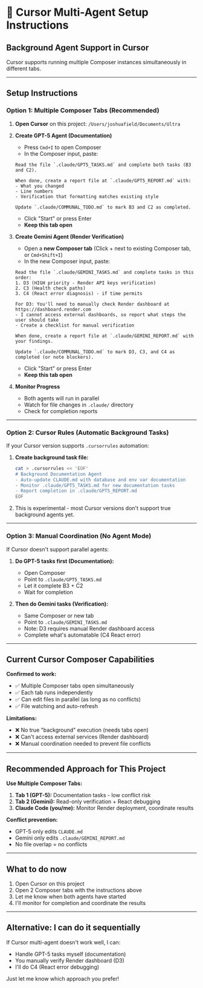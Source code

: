 # 🤖 Cursor Multi-Agent Setup Instructions

## Background Agent Support in Cursor

Cursor supports running multiple Composer instances simultaneously in different tabs.

---

## Setup Instructions

### Option 1: Multiple Composer Tabs (Recommended)

1. **Open Cursor** on this project: `/Users/joshuafield/Documents/Ultra`

2. **Create GPT-5 Agent (Documentation)**
   - Press `Cmd+I` to open Composer
   - In the Composer input, paste:
   ```
   Read the file `.claude/GPT5_TASKS.md` and complete both tasks (B3 and C2).
   
   When done, create a report file at `.claude/GPT5_REPORT.md` with:
   - What you changed
   - Line numbers
   - Verification that formatting matches existing style
   
   Update `.claude/COMMUNAL_TODO.md` to mark B3 and C2 as completed.
   ```
   - Click "Start" or press Enter
   - **Keep this tab open**

3. **Create Gemini Agent (Render Verification)**
   - Open a **new Composer tab** (Click + next to existing Composer tab, or `Cmd+Shift+I`)
   - In the new Composer input, paste:
   ```
   Read the file `.claude/GEMINI_TASKS.md` and complete tasks in this order:
   1. D3 (HIGH priority - Render API keys verification)
   2. C3 (Health check paths)
   3. C4 (React error diagnosis) - if time permits
   
   For D3: You'll need to manually check Render dashboard at https://dashboard.render.com
   - I cannot access external dashboards, so report what steps the user should take
   - Create a checklist for manual verification
   
   When done, create a report file at `.claude/GEMINI_REPORT.md` with your findings.
   
   Update `.claude/COMMUNAL_TODO.md` to mark D3, C3, and C4 as completed (or note blockers).
   ```
   - Click "Start" or press Enter
   - **Keep this tab open**

4. **Monitor Progress**
   - Both agents will run in parallel
   - Watch for file changes in `.claude/` directory
   - Check for completion reports

---

### Option 2: Cursor Rules (Automatic Background Tasks)

If your Cursor version supports `.cursorrules` automation:

1. **Create background task file:**
   ```bash
   cat > .cursorrules << 'EOF'
   # Background Documentation Agent
   - Auto-update CLAUDE.md with database and env var documentation
   - Monitor .claude/GPT5_TASKS.md for new documentation tasks
   - Report completion in .claude/GPT5_REPORT.md
   EOF
   ```

2. This is experimental - most Cursor versions don't support true background agents yet.

---

### Option 3: Manual Coordination (No Agent Mode)

If Cursor doesn't support parallel agents:

1. **Do GPT-5 tasks first (Documentation):**
   - Open Composer
   - Point to `.claude/GPT5_TASKS.md`
   - Let it complete B3 + C2
   - Wait for completion

2. **Then do Gemini tasks (Verification):**
   - Same Composer or new tab
   - Point to `.claude/GEMINI_TASKS.md`
   - Note: D3 requires manual Render dashboard access
   - Complete what's automatable (C4 React error)

---

## Current Cursor Composer Capabilities

**Confirmed to work:**
- ✅ Multiple Composer tabs open simultaneously
- ✅ Each tab runs independently
- ✅ Can edit files in parallel (as long as no conflicts)
- ✅ File watching and auto-refresh

**Limitations:**
- ❌ No true "background" execution (needs tabs open)
- ❌ Can't access external services (Render dashboard)
- ❌ Manual coordination needed to prevent file conflicts

---

## Recommended Approach for This Project

**Use Multiple Composer Tabs:**

1. **Tab 1 (GPT-5):** Documentation tasks - low conflict risk
2. **Tab 2 (Gemini):** Read-only verification + React debugging
3. **Claude Code (you/me):** Monitor Render deployment, coordinate results

**Conflict prevention:**
- GPT-5 only edits `CLAUDE.md`
- Gemini only edits `.claude/GEMINI_REPORT.md`
- No file overlap = no conflicts

---

## What to do now

1. Open Cursor on this project
2. Open 2 Composer tabs with the instructions above
3. Let me know when both agents have started
4. I'll monitor for completion and coordinate the results

---

## Alternative: I can do it sequentially

If Cursor multi-agent doesn't work well, I can:
- Handle GPT-5 tasks myself (documentation)
- You manually verify Render dashboard (D3)
- I'll do C4 (React error debugging)

Just let me know which approach you prefer!